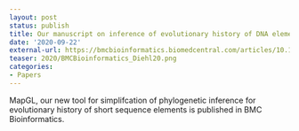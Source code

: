 ```yaml
---
layout: post
status: publish
title: Our manuscript on inference of evolutionary history of DNA elements is published in BMC Bioinformatics!
date: '2020-09-22'
external-url: https://bmcbioinformatics.biomedcentral.com/articles/10.1186/s12859-020-03742-9
teaser: 2020/BMCBioinformatics_Diehl20.png
categories:
- Papers
---
```


MapGL, our new tool for simplifcation of phylogenetic inference for evolutionary history of short sequence elements is published in BMC Bioinformatics.
